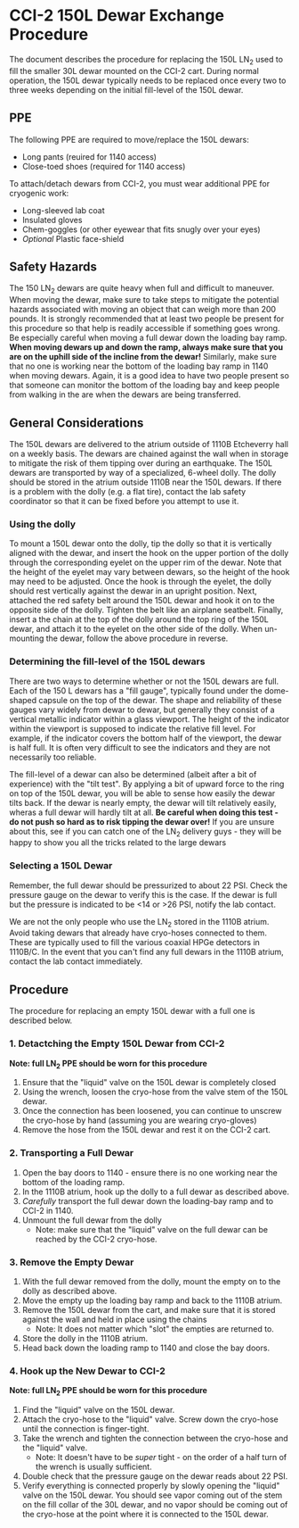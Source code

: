# CCI-2 150L Dewar Exchange Procedure

The document describes the procedure for replacing the 150L LN<sub>2</sub>
used to fill the smaller 30L dewar mounted on the CCI-2 cart.
During normal operation, the 150L dewar typically needs to be replaced once
every two to three weeks depending on the initial fill-level of the 150L dewar.

## PPE

The following PPE are required to move/replace the 150L dewars:
 - Long pants (reuired for 1140 access)
 - Close-toed shoes (required for 1140 access)

To attach/detach dewars from CCI-2, you must wear additional PPE for
cryogenic work:
 - Long-sleeved lab coat
 - Insulated gloves
 - Chem-goggles (or other eyewear that fits snugly over your eyes)
 - *Optional* Plastic face-shield

## Safety Hazards

The 150 LN<sub>2</sub> dewars are quite heavy when full and difficult to 
maneuver.
When moving the dewar, make sure to take steps to mitigate the potential 
hazards associated with moving an object that can weigh more than 200 pounds.
It is strongly recommended that at least two people be present for this 
procedure so that help is readily accessible if something goes wrong.
Be especially careful when moving a full dewar down the loading bay ramp.
**When moving dewars up and down the ramp, always make sure that you are on
  the uphill side of the incline from the dewar!**
Similarly, make sure that no one is working near the bottom of the loading bay
ramp in 1140 when moving dewars.
Again, it is a good idea to have two people present so that someone can monitor
the bottom of the loading bay and keep people from walking in the are when
the dewars are being transferred.

## General Considerations

The 150L dewars are delivered to the atrium outside of 1110B Etcheverry hall
on a weekly basis.
The dewars are chained against the wall when in storage to mitigate the risk
of them tipping over during an earthquake.
The 150L dewars are transported by way of a specialized, 6-wheel dolly.
The dolly should be stored in the atrium outside 1110B near the 150L dewars.
If there is a problem with the dolly (e.g. a flat tire), contact the lab
safety coordinator so that it can be fixed before you attempt to use it.

### Using the dolly

To mount a 150L dewar onto the dolly, tip the dolly so that it is vertically
aligned with the dewar, and insert the hook on the upper portion of the dolly
through the corresponding eyelet on the upper rim of the dewar.
Note that the height of the eyelet may vary between dewars, so the height of
the hook may need to be adjusted.
Once the hook is through the eyelet, the dolly should rest vertically against
the dewar in an upright position.
Next, attached the red safety belt around the 150L dewar and hook it on to
the opposite side of the dolly.
Tighten the belt like an airplane seatbelt.
Finally, insert a the chain at the top of the dolly around the top ring of the
150L dewar, and attach it to the eyelet on the other side of the dolly.
When un-mounting the dewar, follow the above procedure in reverse.

### Determining the fill-level of the 150L dewars

There are two ways to determine whether or not the 150L dewars are full.
Each of the 150 L dewars has a "fill gauge", typically found under the 
dome-shaped capsule on the top of the dewar.
The shape and reliability of these gauges vary widely from dewar to dewar, but
generally they consist of a vertical metallic indicator within a glass 
viewport.
The height of the indicator within the viewport is supposed to indicate the
relative fill level.
For example, if the indicator covers the bottom half of the viewport, the
dewar is half full.
It is often very difficult to see the indicators and they are not necessarily
too reliable.

The fill-level of a dewar can also be determined (albeit after a bit of 
experience) with the "tilt test".
By applying a bit of upward force to the ring on top of the 150L dewar, you 
will be able to sense how easily the dewar tilts back. 
If the dewar is nearly empty, the dewar will tilt relatively easily, wheras a
full dewar will hardly tilt at all.
**Be careful when doing this test - do not push so hard as to risk tipping the
  dewar over!**
If you are unsure about this, see if you can catch one of the LN<sub>2</sub>
delivery guys - they will be happy to show you all the tricks related to 
the large dewars

### Selecting a 150L Dewar

Remember, the full dewar should be pressurized to about 22 PSI. 
Check the pressure gauge on the dewar to verify this is the case.
If the dewar is full but the pressure is indicated to be <14 or >26 PSI, notify
the lab contact.

We are not the only people who use the LN<sub>2</sub> stored in the 1110B 
atrium.
Avoid taking dewars that already have cryo-hoses connected to them.
These are typically used to fill the various coaxial HPGe detectors in 1110B/C.
In the event that you can't find any full dewars in the 1110B atrium,
contact the lab contact immediately.

## Procedure

The procedure for replacing an empty 150L dewar with a full one is described
below.

### 1. Detactching the Empty 150L Dewar from CCI-2

**Note: full LN<sub>2</sub> PPE should be worn for this procedure**

 1. Ensure that the "liquid" valve on the 150L dewar is completely closed
 2. Using the wrench, loosen the cryo-hose from the valve stem of the 150L 
    dewar.
 3. Once the connection has been loosened, you can continue to unscrew the 
    cryo-hose by hand (assuming you are wearing cryo-gloves)
 4. Remove the hose from the 150L dewar and rest it on the CCI-2 cart.

### 2. Transporting a Full Dewar

 1. Open the bay doors to 1140 - ensure there is no one working near the
    bottom of the loading ramp.
 2. In the 1110B atrium, hook up the dolly to a full dewar as described above.
 3. *Carefully* transport the full dewar down the loading-bay ramp and to 
    CCI-2 in 1140.
 4. Unmount the full dewar from the dolly
    - Note: make sure that the "liquid" valve on the full dewar can be reached
      by the CCI-2 cryo-hose.

### 3. Remove the Empty Dewar

 1. With the full dewar removed from the dolly, mount the empty on to the dolly
    as described above.
 2. Move the empty up the loading bay ramp and back to the 1110B atrium.
 3. Remove the 150L dewar from the cart, and make sure that it is stored 
    against the wall and held in place using the chains
    - Note: It does not matter which "slot" the empties are returned to.
 4. Store the dolly in the 1110B atrium.
 5. Head back down the loading ramp to 1140 and close the bay doors.

### 4. Hook up the New Dewar to CCI-2

**Note: full LN<sub>2</sub> PPE should be worn for this procedure**

 1. Find the "liquid" valve on the 150L dewar.
 2. Attach the cryo-hose to the "liquid" valve. Screw down the cryo-hose until
    the connection is finger-tight.
 3. Take the wrench and tighten the connection between the cryo-hose and the
    "liquid" valve.
    - Note: It doesn't have to be *super* tight - on the order of a half turn
      of the wrench is usually sufficient.
 4. Double check that the pressure gauge on the dewar reads about 22 PSI.
 5. Verify everything is connected properly by slowly opening the "liquid" 
    valve on the 150L dewar.
    You should see vapor coming out of the stem on the fill collar of the 30L
    dewar, and no vapor should be coming out of the cryo-hose at the point 
    where it is connected to the 150L dewar.
